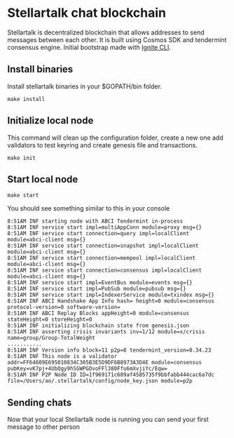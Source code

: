 # Stellartalk chat blockchain

Stellartalk is decentralized blockchain that allows addresses to send messages between each other. It is built using Cosmos SDK and tendermint consensus engine. Initial bootstrap made with [Ignite CLI](https://ignite.com/cli).

## Install binaries
Install stellartalk binaries in your $GOPATH/bin folder.
```
make install
```

## Initialize local node
This command will clean up the configuration folder, create a new one add validators to test keyring and create genesis file and transactions.
```
make init
```

## Start local node
```
make start
```
You should see something similar to this in your console

```shell
8:51AM INF starting node with ABCI Tendermint in-process
8:51AM INF service start impl=multiAppConn module=proxy msg={}
8:51AM INF service start connection=query impl=localClient module=abci-client msg={}
8:51AM INF service start connection=snapshot impl=localClient module=abci-client msg={}
8:51AM INF service start connection=mempool impl=localClient module=abci-client msg={}
8:51AM INF service start connection=consensus impl=localClient module=abci-client msg={}
8:51AM INF service start impl=EventBus module=events msg={}
8:51AM INF service start impl=PubSub module=pubsub msg={}
8:51AM INF service start impl=IndexerService module=txindex msg={}
8:51AM INF ABCI Handshake App Info hash= height=0 module=consensus protocol-version=0 software-version=
8:51AM INF ABCI Replay Blocks appHeight=0 module=consensus stateHeight=0 storeHeight=0
8:51AM INF initializing blockchain state from genesis.json
8:51AM INF asserting crisis invariants inv=1/12 module=x/crisis name=group/Group-TotalWeight
...........
8:51AM INF Version info block=11 p2p=8 tendermint_version=0.34.23
8:51AM INF This node is a validator addr=FF64609E695010834C305B3E5D9DF6B8973A3D4E module=consensus pubKey=vK7pj+4UbQgy9hSGWPGDvoFFl380Ffu6mXvjiYc/Eqw=
8:51AM INF P2P Node ID ID=1f969171c689af4585735f9bbfabb444cac6a7dc file=/Users/ao/.stellartalk/config/node_key.json module=p2p
```

## Sending chats
Now that your local Stellartalk node is running you can send your first message to other person 